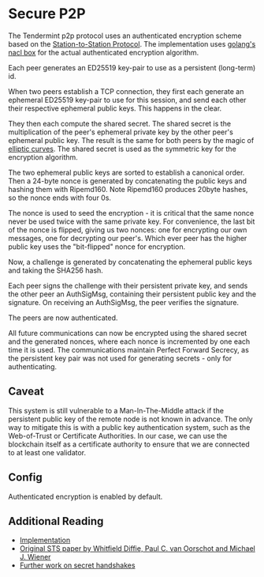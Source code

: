 # Secure P2P

The Tendermint p2p protocol uses an authenticated encryption scheme
based on the [Station-to-Station
Protocol](https://en.wikipedia.org/wiki/Station-to-Station_protocol).
The implementation uses
[golang's](https://godoc.org/golang.org/x/crypto/nacl/box) [nacl
box](http://nacl.cr.yp.to/box.html) for the actual authenticated
encryption algorithm.

Each peer generates an ED25519 key-pair to use as a persistent
(long-term) id.

When two peers establish a TCP connection, they first each generate an
ephemeral ED25519 key-pair to use for this session, and send each other
their respective ephemeral public keys. This happens in the clear.

They then each compute the shared secret. The shared secret is the
multiplication of the peer's ephemeral private key by the other peer's
ephemeral public key. The result is the same for both peers by the magic
of [elliptic
curves](https://en.wikipedia.org/wiki/Elliptic_curve_cryptography). The
shared secret is used as the symmetric key for the encryption algorithm.

The two ephemeral public keys are sorted to establish a canonical order.
Then a 24-byte nonce is generated by concatenating the public keys and
hashing them with Ripemd160. Note Ripemd160 produces 20byte hashes, so
the nonce ends with four 0s.

The nonce is used to seed the encryption - it is critical that the same
nonce never be used twice with the same private key. For convenience,
the last bit of the nonce is flipped, giving us two nonces: one for
encrypting our own messages, one for decrypting our peer's. Which ever
peer has the higher public key uses the "bit-flipped" nonce for
encryption.

Now, a challenge is generated by concatenating the ephemeral public keys
and taking the SHA256 hash.

Each peer signs the challenge with their persistent private key, and
sends the other peer an AuthSigMsg, containing their persistent public
key and the signature. On receiving an AuthSigMsg, the peer verifies the
signature.

The peers are now authenticated.

All future communications can now be encrypted using the shared secret
and the generated nonces, where each nonce is incremented by one each
time it is used. The communications maintain Perfect Forward Secrecy, as
the persistent key pair was not used for generating secrets - only for
authenticating.

## Caveat

This system is still vulnerable to a Man-In-The-Middle attack if the
persistent public key of the remote node is not known in advance. The
only way to mitigate this is with a public key authentication system,
such as the Web-of-Trust or Certificate Authorities. In our case, we can
use the blockchain itself as a certificate authority to ensure that we
are connected to at least one validator.

## Config

Authenticated encryption is enabled by default.

## Additional Reading

-   [Implementation](https://github.com/chinajsstar/tendermint/blob/64bae01d007b5bee0d0827ab53259ffd5910b4e6/p2p/conn/secret_connection.go#L47)
-   [Original STS paper by Whitfield Diffie, Paul C. van Oorschot and
    Michael J.
    Wiener](http://citeseerx.ist.psu.edu/viewdoc/download?doi=10.1.1.216.6107&rep=rep1&type=pdf)
-   [Further work on secret
    handshakes](https://dominictarr.github.io/secret-handshake-paper/shs.pdf)
